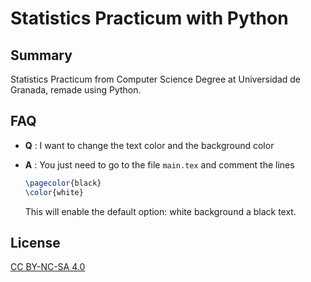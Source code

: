 # Statistics Practicum with Python

## Summary
Statistics Practicum from Computer Science Degree at Universidad de Granada, remade using Python.

## FAQ

- **Q** : I want to change the text color and the background color

- **A** : You just need to go to the file `main.tex` and comment the lines
  ```latex
  \pagecolor{black}
  \color{white}
  ```
  This will enable the default option: white background a black text.

## License
[CC BY-NC-SA 4.0](https://creativecommons.org/licenses/by-nc-sa/4.0/legalcode.en)
